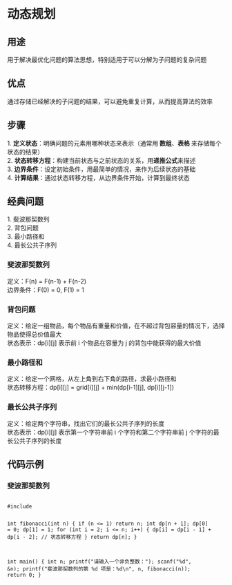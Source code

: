 <h1>动态规划</h1>

<h2>用途</h2>用于解决最优化问题的算法思想，特别适用于可以分解为子问题的复杂问题  
<h2>优点</h2>通过存储已经解决的子问题的结果，可以避免重复计算，从而提高算法的效率

<h2>步骤</h2>
1. <strong>定义状态</strong>：明确问题的元素用哪种状态来表示（通常用<strong> 数组</strong>、<strong>表格 </strong>来存储每个状态的结果）<br>
2. <strong>状态转移方程</strong>：构建当前状态与之前状态的关系，用<strong>递推公式</strong>来描述<br>
3. <strong>边界条件</strong>：设定初始条件，用最简单的情况，来作为后续状态的基础<br>
4. <strong>计算结果</strong>：通过状态转移方程，从边界条件开始，计算到最终状态

<h2>经典问题</h2>
1. 斐波那契数列<br>
2. 背包问题<br>
3. 最小路径和<br>
4. 最长公共子序列
<h3>斐波那契数列</h3>
定义：F(n) = F(n-1) + F(n-2)<br>
边界条件：F(0) = 0, F(1) = 1
<h3>背包问题</h3>
定义：给定一组物品，每个物品有重量和价值，在不超过背包容量的情况下，选择物品使得总价值最大<br>
状态表示：dp[i][j] 表示前 i 个物品在容量为 j 的背包中能获得的最大价值
<h3>最小路径和</h3>
定义：给定一个网格，从左上角到右下角的路径，求最小路径和<br>
状态转移方程：dp[i][j] = grid[i][j] + min(dp[i-1][j], dp[i][j-1])
<h3>最长公共子序列</h3>
定义：给定两个字符串，找出它们的最长公共子序列的长度<br>
状态表示：dp[i][j] 表示第一个字符串前 i 个字符和第二个字符串前 j 个字符的最长公共子序列的长度
<h2>代码示例</h2>
<h3>斐波那契数列</h3>
<pre><code>
#include <stdio.h>

int fibonacci(int n) {
    if (n <= 1) return n;
    int dp[n + 1];
    dp[0] = 0;
    dp[1] = 1;
    for (int i = 2; i <= n; i++) {
        dp[i] = dp[i - 1] + dp[i - 2]; // 状态转移方程
    }
    return dp[n];
}

int main() {
    int n;
    printf("请输入一个非负整数：");
    scanf("%d", &n);
    printf("斐波那契数列的第 %d 项是：%d\n", n, fibonacci(n));
    return 0;
}</code></pre>
